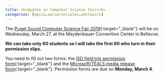 ```yaml
---
title: <b>Update on Computer Science Fair</b>
categories: [apcsa,apcsprinciples,advtopics]
---
```

The [Puget Sound Computer Science Fair 2019](http://www.tealscsfair.org/wa/){:target="_blank"} will be on Wednesday, March 27, at the Meydenbauer Convention Center in Bellevue.

<b>We can take only 60 students so I will take the first 60 who turn in their permission slips.</b>

You need to fill out two forms: the [ISD field trip permission form](https://www.issaquah.wednet.edu/docs/default-source/district/regulations-manual/2000/2320f1e-permission-form.pdf){:target="_blank"} and the [Microsoft/TEALS media release form](https://issaquahwednet-my.sharepoint.com/:b:/g/personal/stutlerk_issaquah_wednet_edu/EfuyQBGnwPZJpAl2NjpJ3bsB_PQst2UnguWcUb6jQoR9yA?e=0eyIyJ){:target="_blank"}. Permission forms are due on <b>Monday, March 4</b>.
